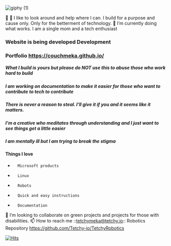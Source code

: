 ![giphy (1)](https://user-images.githubusercontent.com/21232416/154744237-3bf21a83-d270-4268-954d-4b6f4b481ee7.gif)

👋 
 👀 I like to look around and help where I can. I build for a purpose and cause only. Only for the betterment of technology.
 🌱 I’m currently doing what works. I am a single mom and a tech enthusiast
 
###                 **Website is being developed Development**
###                  **Portfolio https://couchmeka.github.io/**
#####                 What I build is yours but please do NOT use this to abuse those who work hard to build
#####                 I am working on documentation to make it easier for those who want to contribute to tech to contribute
#####                 There is never a reason to steal. I'll give it if you and it seems like it matters. 
#####                 I'm a creative who meditates through understanding and I just want to see things get a little easier
#####                 I am mentally ill but I am trying to break the stigma
####     Things I love
-       Microsoft products 
-       Linux
-       Robots
-       Quick and easy instructions
-       Documentation


💞️ I’m looking to collaborate on green projects and projects for those with disabilities.
📫 How to reach me ::tetchymeka@tetchy.io::
    Robotics Repository https://github.com/Tetchy-io/TetchyRobotics
  <!-- Please don't remove this: Grab your social icons from https://github.com/carlsednaoui/gitsocial -->

<!-- display the social media buttons in your README -->

<!-- links to social media icons -->

<!-- no need to change these -->

<!-- icons with padding -->

[1.1]: http://i.imgur.com/tXSoThF.png (twitter icon with padding)
[6.1]: http://i.imgur.com/0o48UoR.png (github icon with padding)

[![Hits](https://hits.seeyoufarm.com/api/count/incr/badge.svg?url=https%3A%2F%2Fgithub.com%2Fcouchmeka%2Fcouchmeka%2Fedit%2Fmain%2FREADME.md&count_bg=%2379C83D&title_bg=%23555555&icon=teamspeak.svg&icon_color=%23E7E7E7&title=hits&edge_flat=false)](https://hits.seeyoufarm.com)

<!-- icons without padding -->

[1.2]: http://i.imgur.com/wWzX9uB.png (twitter icon without padding)
[6.2]: http://i.imgur.com/9I6NRUm.png (github icon without padding)

<!---
couchmeka/couchmeka is a ✨ special ✨ repository because its `README.md` (this file) appears on your GitHub profile.
You can click the Preview link to take a look at your changes.
--->
